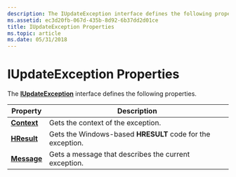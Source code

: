 ```yaml
---
description: The IUpdateException interface defines the following properties.
ms.assetid: ec3d20fb-067d-435b-8d92-6b37dd2d01ce
title: IUpdateException Properties
ms.topic: article
ms.date: 05/31/2018
---
```


# IUpdateException Properties

The [**IUpdateException**](/windows/desktop/api/Wuapi/nn-wuapi-iupdateexception) interface defines the following properties.



| Property                                    | Description                                                |
|---------------------------------------------|------------------------------------------------------------|
| [**Context**](/windows/desktop/api/Wuapi/nf-wuapi-iupdateexception-get_context) | Gets the context of the exception.                         |
| [**HResult**](/windows/desktop/api/Wuapi/nf-wuapi-iupdateexception-get_hresult) | Gets the Windows-based **HRESULT** code for the exception. |
| [**Message**](/windows/desktop/api/Wuapi/nf-wuapi-iupdateexception-get_message) | Gets a message that describes the current exception.       |



 

 

 



